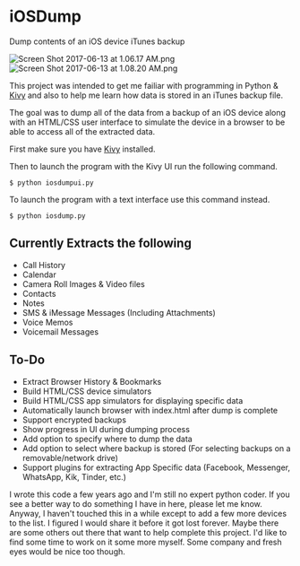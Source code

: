# iOSDump
Dump contents of an iOS device iTunes backup

![Screen Shot 2017-06-13 at 1.06.17 AM.png](https://s20.postimg.org/v59ebrrh9/Screen_Shot_2017-06-13_at_1.06.17_AM.png) ![Screen Shot 2017-06-13 at 1.08.20 AM.png](https://s20.postimg.org/k4e96qz8d/Screen_Shot_2017-06-13_at_1.08.20_AM.png)

This project was intended to get me failiar with programming in Python & [Kivy](https://kivy.org) and also to help me learn how data is stored in an iTunes backup file.

The goal was to dump all of the data from a backup of an iOS device along with an HTML/CSS user interface to simulate the device in a browser to be able to access all of the extracted data.

First make sure you have [Kivy](https://kivy.org) installed.

Then to launch the program with the Kivy UI run the following command.
```
$ python iosdumpui.py
```

To launch the program with a text interface use this command instead.
```
$ python iosdump.py
```

## Currently Extracts the following
* Call History
* Calendar
* Camera Roll Images & Video files
* Contacts
* Notes
* SMS & iMessage Messages (Including Attachments)
* Voice Memos
* Voicemail Messages


## To-Do
* Extract Browser History & Bookmarks
* Build HTML/CSS device simulators
* Build HTML/CSS app simulators for displaying specific data
* Automatically launch browser with index.html after dump is complete
* Support encrypted backups
* Show progress in UI during dumping process
* Add option to specify where to dump the data
* Add option to select where backup is stored
  (For selecting backups on a removable/network drive)
* Support plugins for extracting App Specific data
  (Facebook, Messenger, WhatsApp, Kik, Tinder, etc.)
  
I wrote this code a few years ago and I'm still no expert python coder.  If you see a better way to do something I have in here, please let me know.  Anyway, I haven't touched this in a while except to add a few more devices to the list.  I figured I would share it before it got lost forever.  Maybe there are some others out there that want to help complete this project.  I'd like to find some time to work on it some more myself.  Some company and fresh eyes would be nice too though.
